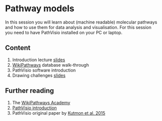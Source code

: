 # Pathway models
In this session you will learn about (machine readable) molecular pathways and how to use them for data analysis and visualisation. For this session you need to have PathVisio installed on your PC or laptop. 

## Content
1. Introduction lecture [slides]()
2. [WikiPathways](https://www.wikipathways.org/) database walk-through
3. PathVisio software introduction
4. Drawing challenges [slides](https://github.com/fehrhart/STREAMLINEworkshop.github.io/blob/main/Pathway%20model%20drawing%20challenge.docx)

## Further reading
1. The [WikiPathways Academy](https://academy.wikipathways.org/)
2. [PathVisio introduction](https://pathvisio.org/tutorials/getting-started.html)
3. PathVisio original paper by [Kutmon et al. 2015](https://doi.org/10.1371/journal.pcbi.1004085)
